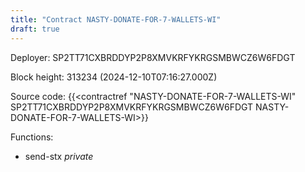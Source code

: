 ```yaml
---
title: "Contract NASTY-DONATE-FOR-7-WALLETS-WI"
draft: true
---
```

Deployer: SP2TT71CXBRDDYP2P8XMVKRFYKRGSMBWCZ6W6FDGT


 



Block height: 313234 (2024-12-10T07:16:27.000Z)

Source code: {{<contractref "NASTY-DONATE-FOR-7-WALLETS-WI" SP2TT71CXBRDDYP2P8XMVKRFYKRGSMBWCZ6W6FDGT NASTY-DONATE-FOR-7-WALLETS-WI>}}

Functions:

* send-stx _private_
